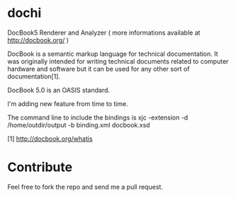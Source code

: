 dochi 
==============

DocBook5 Renderer and Analyzer ( more informations available at http://docbook.org/ )

DocBook is a semantic markup language for technical documentation. 
It was originally intended for writing technical documents related to computer hardware and 
software but it can be used for any other sort of documentation[1]. 

DocBook 5.0 is an OASIS standard.

I'm adding new feature from time to time.

The command line to include the bindings is
xjc -extension -d /home/outdir/output -b binding.xml docbook.xsd

[1] http://docbook.org/whatis

Contribute
==============

Feel free to fork the repo and send me a pull request.